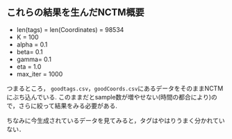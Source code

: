 ## これらの結果を生んだNCTM概要
- len(tags) = len(Coordinates) = 98534 
- K = 100
- alpha = 0.1
- beta= 0.1
- gamma= 0.1
- eta = 1.0
- max_iter = 1000

つまるところ， `goodtags.csv`，`goodCoords.csv`にあるデータをそのままNCTMにぶち込んでいる.
このままだとsample数が増やせない(時間の都合により)ので，さらに絞って結果をみる必要がある.

ちなみに今生成されているデータを見てみると，タグはやはりうまく分かれていない．
